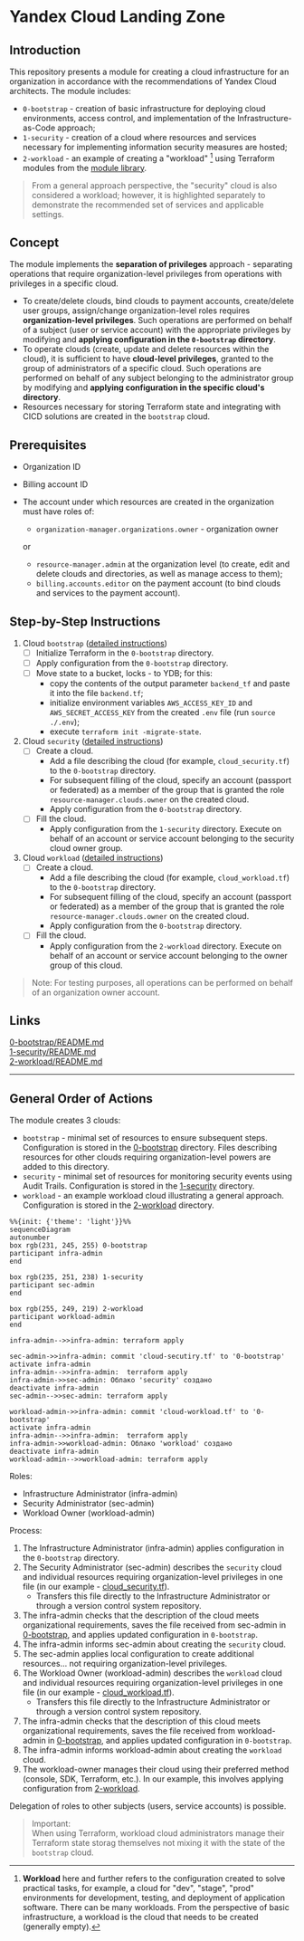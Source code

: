 # Yandex Cloud Landing Zone

## Introduction
This repository presents a module for creating a cloud infrastructure for an organization in accordance with the recommendations of Yandex Cloud architects. The module includes:
* `0-bootstrap` - creation of basic infrastructure for deploying cloud environments, access control, and implementation of the Infrastructure-as-Code approach;
* `1-security` - creation of a cloud where resources and services necessary for implementing information security measures are hosted;
* `2-workload` - an example of creating a "workload" [^1] using Terraform modules from the [module library](https://github.com/terraform-yc-modules).

> From a general approach perspective, the "security" cloud is also considered a workload; however, it is highlighted separately to demonstrate the recommended set of services and applicable settings.

[^1]: **Workload** here and further refers to the configuration created to solve practical tasks, for example, a cloud for "dev", "stage", "prod" environments for development, testing, and deployment of application software. There can be many workloads. From the perspective of basic infrastructure, a workload is the cloud that needs to be created (generally empty).

## Concept
The module implements the **separation of privileges** approach - separating operations that require organization-level privileges from operations with privileges in a specific cloud.
- To create/delete clouds, bind clouds to payment accounts, create/delete user groups, assign/change organization-level roles requires **organization-level privileges**. Such operations are performed on behalf of a subject (user or service account) with the appropriate privileges by modifying and **applying configuration in the `0-bootstrap` directory**.
- To operate clouds (create, update and delete resources within the cloud), it is sufficient to have **cloud-level privileges**, granted to the group of administrators of a specific cloud. Such operations are performed on behalf of any subject belonging to the administrator group by modifying and **applying configuration in the specific cloud's directory**. 
- Resources necessary for storing Terraform state and integrating with CICD solutions are created in the `bootstrap` cloud.

## Prerequisites
- Organization ID
- Billing account ID
- The account under which resources are created in the organization must have roles of:
  - `organization-manager.organizations.owner` - organization owner 
  
  or
  
  - `resource-manager.admin` at the organization level (to create, edit and delete clouds and directories, as well as manage access to them);
  - `billing.accounts.editor` on the payment account (to bind clouds and services to the payment account).

## Step-by-Step Instructions
1. Cloud `bootstrap` ([detailed instructions](0-bootstrap/README_EN.md))
   - [ ] Initialize Terraform in the `0-bootstrap` directory.
   - [ ] Apply configuration from the `0-bootstrap` directory.
   - [ ] Move state to a bucket, locks - to YDB; for this:
     - copy the contents of the output parameter `backend_tf` and paste it into the file `backend.tf`;
     - initialize environment variables `AWS_ACCESS_KEY_ID` and `AWS_SECRET_ACCESS_KEY` from the created `.env` file (run `source ./.env`);
     - execute `terraform init -migrate-state`.
2. Cloud `security` ([detailed instructions](1-security/README_EN.md))
   - [ ] Create a cloud.
     - Add a file describing the cloud (for example, `cloud_security.tf`) to the `0-bootstrap` directory.
     - For subsequent filling of the cloud, specify an account (passport or federated) as a member of the group that is granted the role `resource-manager.clouds.owner` on the created cloud.
     - Apply configuration from the `0-bootstrap` directory.
   - [ ] Fill the cloud.
     - Apply configuration from the `1-security` directory. Execute on behalf of an account or service account belonging to the security cloud owner group.
3. Cloud `workload` ([detailed instructions](2-workload/README_EN.md))
   - [ ] Create a cloud.
     - Add a file describing the cloud (for example, `cloud_workload.tf`) to the `0-bootstrap` directory.
     - For subsequent filling of the cloud, specify an account (passport or federated) as a member of the group that is granted the role `resource-manager.clouds.owner` on the created cloud.
     - Apply configuration from the `0-bootstrap` directory.
   - [ ] Fill the cloud.
     - Apply configuration from the `2-workload` directory. Execute on behalf of an account or service account belonging to the owner group of this cloud.

> Note: 
> For testing purposes, all operations can be performed on behalf of an organization owner account.

## Links
[0-bootstrap/README.md](0-bootstrap/README_EN.md)  
[1-security/README.md](1-security/README_EN.md)  
[2-workload/README.md](2-workload/README_EN.md)  

***

## General Order of Actions
The module creates 3 clouds:
- `bootstrap` - minimal set of resources to ensure subsequent steps. Configuration is stored in the [0-bootstrap](./0-bootstrap/) directory. Files describing resources for other clouds requiring organization-level powers are added to this directory.
- `security` - minimal set of resources for monitoring security events using Audit Trails. Configuration is stored in the [1-security](./1-security/) directory.
- `workload` - an example workload cloud illustrating a general approach. Configuration is stored in the [2-workload](./2-workload/) directory.

```mermaid
%%{init: {'theme': 'light'}}%%
sequenceDiagram
autonumber
box rgb(231, 245, 255) 0-bootstrap
participant infra-admin
end

box rgb(235, 251, 238) 1-security
participant sec-admin
end

box rgb(255, 249, 219) 2-workload
participant workload-admin
end

infra-admin-->>infra-admin: terraform apply

sec-admin->>infra-admin: commit 'cloud-secutiry.tf' to '0-bootstrap'
activate infra-admin
infra-admin-->>infra-admin:  terraform apply
infra-admin->>sec-admin: Облако 'security' создано
deactivate infra-admin
sec-admin-->>sec-admin: terraform apply

workload-admin->>infra-admin: commit 'cloud-workload.tf' to '0-bootstrap'
activate infra-admin
infra-admin-->>infra-admin:  terraform apply
infra-admin->>workload-admin: Облако 'workload' создано
deactivate infra-admin
workload-admin-->>workload-admin: terraform apply

```

Roles:
- Infrastructure Administrator (infra-admin)
- Security Administrator (sec-admin)
- Workload Owner (workload-admin)

Process:
1. The Infrastructure Administrator (infra-admin) applies configuration in the `0-bootstrap` directory.
2. The Security Administrator (sec-admin) describes the `security` cloud and individual resources requiring organization-level privileges in one file (in our example - [cloud_security.tf](./1-security/for_bootstrap/cloud_security.tf)).
   - Transfers this file directly to the Infrastructure Administrator or through a version control system repository.
3. The infra-admin checks that the description of the cloud meets organizational requirements, saves the file received from sec-admin in [0-bootstrap](./0-bootstrap/), and applies updated configuration in `0-bootstrap`.
4. The infra-admin informs sec-admin about creating the `security` cloud.
5. The sec-admin applies local configuration to create additional resources... not requiring organization-level privileges.
6. The Workload Owner (workload-admin) describes the `workload` cloud and individual resources requiring organization-level privileges in one file (in our example - [cloud_workload.tf](./2-workload/for_bootstrap/cloud_workload.tf)).
   - Transfers this file directly to the Infrastructure Administrator or through a version control system repository.
7. The infra-admin checks that the description of this cloud meets organizational requirements, saves the file received from workload-admin in [0-bootstrap](./0-bootstrap/), and applies updated configuration in `0-bootstrap`.
8. The infra-admin informs workload-admin about creating the `workload` cloud.
9. The workload-owner manages their cloud using their preferred method (console, SDK, Terraform, etc.). In our example, this involves applying configuration from [2-workload](./2-workload/).

Delegation of roles to other subjects (users, service accounts) is possible.

> Important:  
> When using Terraform, workload cloud administrators manage their Terraform state storag themselves not mixing it with the state of the `bootstrap` cloud.
